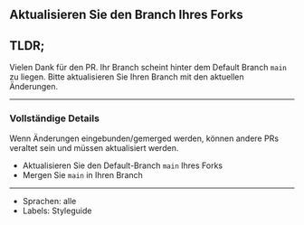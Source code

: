 ## Aktualisieren Sie den Branch Ihres Forks

## TLDR;

Vielen Dank für den PR. Ihr Branch scheint hinter dem Default Branch `main` zu
liegen. Bitte aktualisieren Sie Ihren Branch mit den aktuellen Änderungen.

---

### Vollständige Details

Wenn Änderungen eingebunden/gemerged werden, können andere PRs veraltet sein und
müssen aktualisiert werden.

- Aktualisieren Sie den Default-Branch `main` Ihres Forks
- Mergen Sie `main` in Ihren Branch

---

- Sprachen: alle
- Labels: Styleguide
